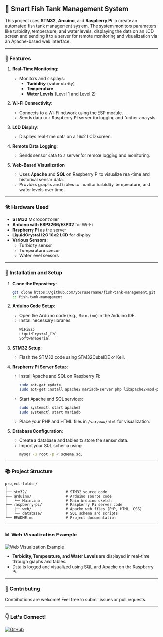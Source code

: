 ## 🛶 Smart Fish Tank Management System

This project uses **STM32**, **Arduino**, and **Raspberry Pi** to create an automated fish tank management system. The system monitors parameters like turbidity, temperature, and water levels, displaying the data on an LCD screen and sending it to a server for remote monitoring and visualization via an Apache-based web interface.

---

### 🔄 Features

1. **Real-Time Monitoring**:
   - Monitors and displays:
     - **Turbidity** (water clarity)
     - **Temperature**
     - **Water Levels** (Level 1 and Level 2)
   
2. **Wi-Fi Connectivity**:
   - Connects to a Wi-Fi network using the ESP module.
   - Sends data to a Raspberry Pi server for logging and further analysis.

3. **LCD Display**:
   - Displays real-time data on a 16x2 LCD screen.
   
4. **Remote Data Logging**:
   - Sends sensor data to a server for remote logging and monitoring.

5. **Web-Based Visualization**:
   - Uses **Apache** and **SQL** on Raspberry Pi to visualize real-time and historical sensor data.
   - Provides graphs and tables to monitor turbidity, temperature, and water levels over time.

---

### 🛠️ Hardware Used

- **STM32** Microcontroller
- **Arduino with ESP8266/ESP32** for Wi-Fi
- **Raspberry Pi** as the server
- **LiquidCrystal I2C 16x2 LCD** for display
- **Various Sensors**:
  - Turbidity sensor
  - Temperature sensor
  - Water level sensors

---

### 📖 Installation and Setup

1. **Clone the Repository**:
   ```bash
   git clone https://github.com/yourusername/fish-tank-management.git
   cd fish-tank-management
   ```

2. **Arduino Code Setup**:
   - Open the Arduino code (e.g., `Main.ino`) in the Arduino IDE.
   - Install necessary libraries:
     ```bash
     WiFiEsp
     LiquidCrystal_I2C
     SoftwareSerial
     ```

3. **STM32 Setup**:
   - Flash the STM32 code using STM32CubeIDE or Keil.

4. **Raspberry Pi Server Setup**:
   - Install Apache and SQL on Raspberry Pi:
     ```bash
     sudo apt-get update
     sudo apt-get install apache2 mariadb-server php libapache2-mod-php php-mysql
     ```
   - Start Apache and SQL services:
     ```bash
     sudo systemctl start apache2
     sudo systemctl start mariadb
     ```
   - Place your PHP and HTML files in `/var/www/html` for visualization.

5. **Database Configuration**:
   - Create a database and tables to store the sensor data.
   - Import your SQL schema using:
     ```bash
     mysql -u root -p < schema.sql
     ```

---

### 📚 Project Structure

```
project-folder/
|
├── stm32/                  # STM32 source code
├── arduino/                # Arduino source code
│   └── Main.ino            # Main Arduino sketch
├── raspberry-pi/           # Raspberry Pi server code
│   ├── web/                # Apache web files (PHP, HTML, CSS)
│   └── database/           # SQL schema and scripts
└── README.md               # Project documentation
```

---

### 📊 Web Visualization Example

![Web Visualization Example](https://example.com/path/to/your/image.png)

- **Turbidity, Temperature, and Water Levels** are displayed in real-time through graphs and tables.
- Data is logged and visualized using SQL and Apache on the Raspberry Pi.

---

### 🌟 Contributing

Contributions are welcome! Feel free to submit issues or pull requests.

---

### 👇 Let's Connect!

[![GitHub](https://img.shields.io/badge/GitHub-Profile-blue?logo=github)](https://github.com/yourusername)

